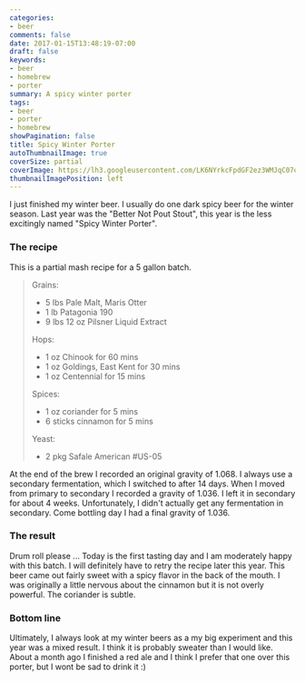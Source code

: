 ```yaml
---
categories:
- beer
comments: false
date: 2017-01-15T13:48:19-07:00
draft: false
keywords:
- beer
- homebrew
- porter
summary: A spicy winter porter
tags:
- beer
- porter
- homebrew
showPagination: false
title: Spicy Winter Porter
autoThumbnailImage: true
coverSize: partial
coverImage: https://lh3.googleusercontent.com/LK6NYrkcFpdGF2ez3WMJqC07oqLL376aYmZpoaHFc1mE33WXo7r9vsVqOGrYjAsP-juN_fJoR0YmoHu6YMbnEfYfqdx_F46M4_q6y7wfTgt96PFDaA0z9NCCJIBpXqsurCHI6awSvGrzqE2j-6c2v0MuC_YWdYcK0FI-SRfrNNmlJVT2sgwVoWEBIHl4aVmS5S1E62NoDwk344mn_ieKxNmj6EqDrFSD167R8AzOmHABJsEYAlFxBmN2lqnxtCKK77JMTtM9ifmzlkjmt4Hy5g7ZymzrZEVRA6y_TwUrXZgVuT3lOr2pXzklYpdueIwyQqIDICqQ9FPDoks81IIOfsbYqUBvhzjasQUZVpfA4rJJmnw04ts7u7Z6AovmbLKLqEHYpiuTd2Aeb_K-0COIWpHIIp6kBvbUAyF_QhfHdCL1VCfuiDaQdizBOI8bQRuxKOI-xXocVP--8wLT1VeWi1eJiKcLoqnkVc275KJ9vhuuW5M6wFImb5BQQGxR2i_9iHOwhBG_BbebCfHebq6ImhR_j-xC1AxsPCvdDGp8s-JRq6H8dtqOU4zC7AV1-d8hYNux2HkOS_5zUvroO5EWwnGSIWYKSSNPjUJhy5DN2_It0I9E8pkiRJkuFX3QyFdDVRU1sKopuviTt5by0pQK44FDNr5m9uKA56G6qHUU3w=w1608-h1606-no
thumbnailImagePosition: left
---
```


I just finished my winter beer.  I usually do one dark spicy beer for the winter season. Last year was the "Better Not Pout Stout", this year is the less excitingly named "Spicy Winter Porter".

<!--more-->

### The recipe
This is a partial mash recipe for a 5 gallon batch.

> Grains:
>
> - 5 lbs Pale Malt, Maris Otter
> - 1 lb Patagonia 190
> - 9 lbs 12 oz Pilsner Liquid Extract
>
> Hops:
>
> - 1 oz Chinook for 60 mins
> - 1 oz Goldings, East Kent for 30 mins
> - 1 oz Centennial for 15 mins
>
> Spices:
>
> - 1 oz coriander for 5 mins
> - 6 sticks cinnamon for 5 mins
>
> Yeast:
>
> - 2 pkg Safale American #US-05

At the end of the brew I recorded an original gravity of 1.068. I always use a secondary fermentation, which I switched to after 14 days.  When I moved from primary to secondary I recorded a gravity of 1.036.  I left it in secondary for about 4 weeks.  Unfortunately, I didn't actually get any fermentation in secondary. Come bottling day I had a final gravity of 1.036.

### The result
Drum roll please ... Today is the first tasting day and I am moderately happy with this batch. I will definitely have to retry the recipe later this year. This beer came out fairly sweet with a spicy flavor in the back of the mouth.  I was originally a little nervous about the cinnamon but it is not overly powerful.  The coriander is subtle.

### Bottom line
Ultimately, I always look at my winter beers as a my big experiment and this year was a mixed result.  I think it is probably sweater than I would like.  About a month ago I finished a red ale and I think I prefer that one over this porter, but I wont be sad to drink it :)